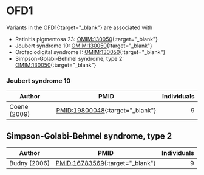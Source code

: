 # OFD1


Variants in the [OFD1](https://omim.org/entry/300170){:target="_blank"}
are associated with

- Retinitis pigmentosa 23: [OMIM:130050](https://omim.org/entry/300424){:target="_blank"}
- Joubert syndrome 10:	[OMIM:130050](https://omim.org/entry/300804){:target="_blank"}
- Orofaciodigital syndrome I:	[OMIM:130050](https://omim.org/entry/311200){:target="_blank"}
- Simpson-Golabi-Behmel syndrome, type 2:	[OMIM:130050](https://omim.org/entry/300209){:target="_blank"}


### Joubert syndrome 10

| Author              |      PMID                                                 |  Individuals |
|---------------------|:---------------------------------------------------------:|-------------:|
| Coene (2009) | [PMID:19800048](https://pubmed.ncbi.nlm.nih.gov/19800048/){:target="_blank"} | 9 |



## Simpson-Golabi-Behmel syndrome, type 2

| Author              |      PMID                                                 |  Individuals |
|---------------------|:---------------------------------------------------------:|-------------:|
|  Budny (2006) | [PMID:16783569](https://pubmed.ncbi.nlm.nih.gov/16783569/){:target="_blank"} | 9 |


